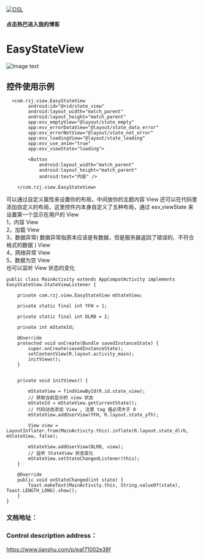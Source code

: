 [![OSL](https://gss2.bdstatic.com/-fo3dSag_xI4khGkpoWK1HF6hhy/baike/s%3D500/sign=f568d2e4f91fbe09185ec3145b610c30/5882b2b7d0a20cf4bf0e134d7d094b36adaf9982.jpg)](https://www.jianshu.com/u/a5102f480695)
#### 点击热巴进入我的博客

# EasyStateView

![Image text](https://upload-images.jianshu.io/upload_images/3027456-cbc32b9ffcd7f193.gif?imageMogr2/auto-orient/strip)
## 控件使用示例
```
  <com.rzj.view.EasyStateView
        android:id="@+id/state_view"
        android:layout_width="match_parent"
        android:layout_height="match_parent"
        app:esv_emptyView="@layout/state_empty"
        app:esv_errorDataView="@layout/state_data_error"
        app:esv_errorNetView="@layout/state_net_error"
        app:esv_loadingView="@layout/state_loading"
        app:esv_use_anim="true"
        app:esv_viewState="loading">

        <Button
            android:layout_width="match_parent"
            android:layout_height="match_parent"
            android:text="内容" />

    </com.rzj.view.EasyStateView>
```
可以通过自定义属性来设置你的布局，中间放你的主题内容 View
还可以在代码里添加自定义的布局，这里控件内本身自定义了五种布局，通过 esv_viewState 来设置第一个显示在用户的 View
<br>1，内容 View 
<br>2，加载 View 
<br>3，数据异常( 数据异常指原本应该是有数据，但是服务器返回了错误的、不符合格式的数据 ) View
<br>4，网络异常 View
<br>5，数据为空 View
<br>也可以监听 View 状态的变化
```
public class MainActivity extends AppCompatActivity implements EasyStateView.StateViewListener {

    private com.rzj.view.EasyStateView mStateView;
    
    private static final int YFH = 1;
    
    private static final int DLRB = 2;
    
    private int mStateId;

    @Override
    protected void onCreate(Bundle savedInstanceState) {
        super.onCreate(savedInstanceState);
        setContentView(R.layout.activity_main);
        initViews();
    }


    private void initViews() {
        
        mStateView = findViewById(R.id.state_view);
        // 获取当前显示的 view 状态
        mStateId = mStateView.getCurrentState();
        // 代码动态添加 View , 注意 tag 值必须大于 0
        mStateView.addUserView(YFH, R.layout.state_yfh);
        
        View view = LayoutInflater.from(MainActivity.this).inflate(R.layout.state_dlrb, mStateView, false);
        
        mStateView.addUserView(DLRB, view);
        // 监听 StateView 状态变化
        mStateView.setStateChangedListener(this);
    }

    @Override
    public void onStateChanged(int state) {
        Toast.makeText(MainActivity.this, String.valueOf(state), Toast.LENGTH_LONG).show();
    }
}
```
### 文档地址：<br>
### Control description address：<br>
https://www.jianshu.com/p/eaf71002e38f

